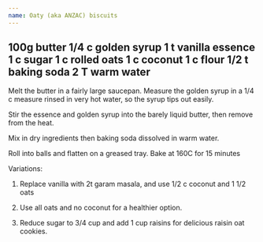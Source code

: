 ```yaml
---
name: Oaty (aka ANZAC) biscuits
---
```

100g butter
1/4 c golden syrup
1 t vanilla essence
1 c sugar
1 c rolled oats
1 c coconut
1 c flour
1/2 t baking soda
2 T warm water
---
Melt the butter in a fairly large saucepan.  Measure the golden syrup in a 1/4 c measure rinsed in very hot water, so the syrup tips out easily.

Stir the essence and golden syrup into the barely liquid butter, then remove from the heat.

Mix in dry ingredients then baking soda dissolved in warm water.

Roll into balls and flatten on a greased tray. 
Bake at 160C for 15 minutes

Variations: 

1. Replace vanilla with 2t garam masala, and use 1/2 c coconut and 1 1/2 oats

2.  Use all oats and no coconut for a healthier option.

3.  Reduce sugar to 3/4 cup and add 1 cup raisins for delicious raisin oat cookies.


